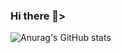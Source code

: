 ### Hi there 👋>
<!--
**polaris428/polaris428** is a ✨ _special_ ✨ repository because its `README.md` (this file) appears on your GitHub profile.


-->

![Anurag's GitHub stats](https://github-readme-stats.vercel.app/api?username=polaris428&show_icons=true&theme=radical)

